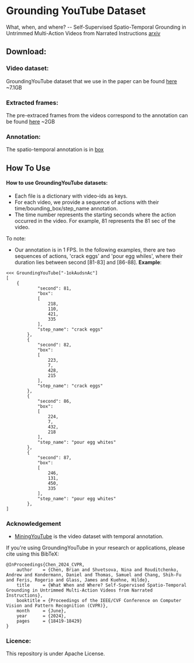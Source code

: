 
# Grounding YouTube Dataset #
What, when, and where? -- Self-Supervised Spatio-Temporal Grounding in Untrimmed Multi-Action Videos from Narrated Instructions
[arxiv](https://arxiv.org/abs/2303.16990)


## Download:  

### Video dataset:  
 GroundingYouTube dataset that we use in the paper can be found [here](https://drive.google.com/file/d/1xy7m83vISU5tXJmRYAl_Ezj2eCGWtt-E/view?usp=sharing) ~7.1GB
 
### Extracted frames:  
 The pre-extraced frames from the videos correspond to the annotation can be found [here](https://drive.google.com/file/d/1THpcXddk4SmNfTqeMujV7MxGIWeydO4H/view?usp=sharing) ~2GB   

### Annotation:  
 The spatio-temporal annotation is in [box](annotations/box_anno.json) 
  
 
## How To Use  

#### How to use GroundingYouTube datasets:  
* Each file is a dictionary with video-ids as keys. 
* For each video, we provide a sequence of actions with their time/bounding_box/step_name annotation. 
* The time number represents the starting seconds where the action occurred in the video. For example, 81 represents the 81 sec of the video.

  
To note: 
- Our annotation is in 1 FPS. In the following examples, there are two sequences of actions, 'crack eggs' and 'pour egg whiles', where their duration lies between second [81-83] and [86-88].
**Example**:   

```
<<< GroundingYouTube["-1okAudsnAc"]   
[
    {
            "second": 81,
            "box":
            [
                218,
                110,
                421,
                335
            ],
            "step_name": "crack eggs"
        },
        {
            "second": 82,
            "box":
            [
                223,
                7,
                428,
                215
            ],
            "step_name": "crack eggs"
        },
        {
            "second": 86,
            "box":
            [
                224,
                7,
                432,
                218
            ],
            "step_name": "pour egg whites"
        },
        {
            "second": 87,
            "box":
            [
                246,
                131,
                450,
                335
            ],
            "step_name": "pour egg whites"
        },
]
```


### Acknowledgement
* [MiningYouTube](https://github.com/hildekuehne/Mining_YouTube_dataset/tree/master) is the video dataset with temporal annotation.


If you're using GroundingYouTube in your research or applications, please cite using this BibTeX:

```
@InProceedings{Chen_2024_CVPR,
    author    = {Chen, Brian and Shvetsova, Nina and Rouditchenko, Andrew and Kondermann, Daniel and Thomas, Samuel and Chang, Shih-Fu and Feris, Rogerio and Glass, James and Kuehne, Hilde},
    title     = {What When and Where? Self-Supervised Spatio-Temporal Grounding in Untrimmed Multi-Action Videos from Narrated Instructions},
    booktitle = {Proceedings of the IEEE/CVF Conference on Computer Vision and Pattern Recognition (CVPR)},
    month     = {June},
    year      = {2024},
    pages     = {18419-18429}
}
```


### Licence: 
 
This repository is under Apache License. 


